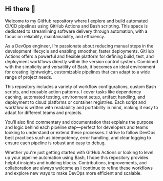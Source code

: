 ## Hi there 👋

Welcome to my GitHub repository where I explore and build automated CI/CD pipelines using GitHub Actions and Bash scripting. This space is dedicated to streamlining software delivery through automation, with a focus on reliability, maintainability, and efficiency.

As a DevOps engineer, I’m passionate about reducing manual steps in the development lifecycle and enabling smoother, faster deployments. GitHub Actions offers a powerful and flexible platform for defining build, test, and deployment workflows directly within the version control system. Combined with the simplicity and versatility of Bash, it becomes an ideal environment for creating lightweight, customizable pipelines that can adapt to a wide range of project needs.

This repository includes a variety of workflow configurations, custom Bash scripts, and reusable action patterns. I cover tasks like dependency caching, automated testing, environment setup, artifact handling, and deployment to cloud platforms or container registries. Each script and workflow is written with readability and portability in mind, making it easy to adapt for different teams and projects.

You’ll also find commentary and documentation that explains the purpose and logic behind each pipeline step—perfect for developers and teams looking to understand or extend these processes. I strive to follow DevOps best practices such as idempotency, error handling, and clear logging to ensure each pipeline is robust and easy to debug.

Whether you're just getting started with GitHub Actions or looking to level up your pipeline automation using Bash, I hope this repository provides helpful insights and building blocks. Contributions, improvements, and collaboration are always welcome as I continue to refine these workflows and explore new ways to make DevOps more efficient and scalable.
